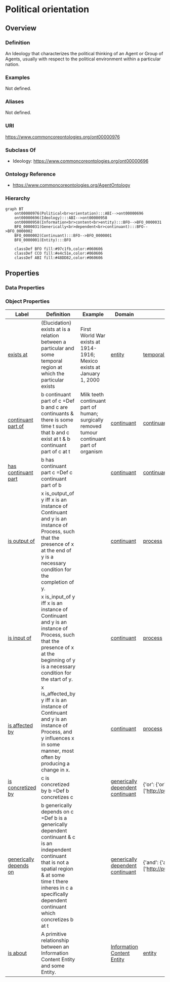 # Political orientation

## Overview

### Definition
An Ideology that characterizes the political thinking of an Agent or Group of Agents, usually with respect to the political environment within a particular nation.

### Examples
Not defined.

### Aliases
Not defined.

### URI
https://www.commoncoreontologies.org/ont00000976

### Subclass Of
- Ideology: https://www.commoncoreontologies.org/ont00000696

### Ontology Reference
- https://www.commoncoreontologies.org/AgentOntology

### Hierarchy
```mermaid
graph BT
    ont00000976(Political<br>orientation):::ABI-->ont00000696
    ont00000696(Ideology):::ABI-->ont00000958
    ont00000958(Information<br>content<br>entity):::BFO-->BFO_0000031
    BFO_0000031(Generically<br>dependent<br>continuant):::BFO-->BFO_0000002
    BFO_0000002(Continuant):::BFO-->BFO_0000001
    BFO_0000001(Entity):::BFO
    
    classDef BFO fill:#97c1fb,color:#060606
    classDef CCO fill:#e4c51e,color:#060606
    classDef ABI fill:#48DD82,color:#060606
```

## Properties
### Data Properties
### Object Properties
| Label | Definition | Example | Domain | Range | Inverse Of |
|-------|------------|---------|--------|-------|------------|
| [exists at](https://www.commoncoreontologies.org/ont00001886) | (Elucidation) exists at is a relation between a particular and some temporal region at which the particular exists | First World War exists at 1914-1916; Mexico exists at January 1, 2000 | [entity](http://purl.obolibrary.org/obo/BFO_0000001) | [temporal region](http://purl.obolibrary.org/obo/BFO_0000008) | []([]) |
| [continuant part of](https://www.commoncoreontologies.org/ont00001886) | b continuant part of c =Def b and c are continuants & there is some time t such that b and c exist at t & b continuant part of c at t | Milk teeth continuant part of human; surgically removed tumour continuant part of organism | [continuant](http://purl.obolibrary.org/obo/BFO_0000002) | [continuant](http://purl.obolibrary.org/obo/BFO_0000002) | [has continuant part](http://purl.obolibrary.org/obo/BFO_0000178) |
| [has continuant part](https://www.commoncoreontologies.org/ont00001886) | b has continuant part c =Def c continuant part of b |  | [continuant](http://purl.obolibrary.org/obo/BFO_0000002) | [continuant](http://purl.obolibrary.org/obo/BFO_0000002) | []([]) |
| [is output of](https://www.commoncoreontologies.org/ont00001886) | x is_output_of y iff x is an instance of Continuant and y is an instance of Process, such that the presence of x at the end of y is a necessary condition for the completion of y. |  | [continuant](http://purl.obolibrary.org/obo/BFO_0000002) | [process](http://purl.obolibrary.org/obo/BFO_0000015) | [has output](https://www.commoncoreontologies.org/ont00001986) |
| [is input of](https://www.commoncoreontologies.org/ont00001886) | x is_input_of y iff x is an instance of Continuant and y is an instance of Process, such that the presence of x at the beginning of y is a necessary condition for the start of y. |  | [continuant](http://purl.obolibrary.org/obo/BFO_0000002) | [process](http://purl.obolibrary.org/obo/BFO_0000015) | [has input](https://www.commoncoreontologies.org/ont00001921) |
| [is affected by](https://www.commoncoreontologies.org/ont00001886) | x is_affected_by y iff x is an instance of Continuant and y is an instance of Process, and y influences x in some manner, most often by producing a change in x. |  | [continuant](http://purl.obolibrary.org/obo/BFO_0000002) | [process](http://purl.obolibrary.org/obo/BFO_0000015) | []([]) |
| [is concretized by](https://www.commoncoreontologies.org/ont00001886) | c is concretized by b =Def b concretizes c |  | [generically dependent continuant](http://purl.obolibrary.org/obo/BFO_0000031) | {'or': {'or': ['http://purl.obolibrary.org/obo/BFO_0000015']}} | [concretizes](http://purl.obolibrary.org/obo/BFO_0000059) |
| [generically depends on](https://www.commoncoreontologies.org/ont00001886) | b generically depends on c =Def b is a generically dependent continuant & c is an independent continuant that is not a spatial region & at some time t there inheres in c a specifically dependent continuant which concretizes b at t |  | [generically dependent continuant](http://purl.obolibrary.org/obo/BFO_0000031) | {'and': {'and': ['http://purl.obolibrary.org/obo/BFO_0000004']}} | [is carrier of](http://purl.obolibrary.org/obo/BFO_0000101) |
| [is about](https://www.commoncoreontologies.org/ont00001886) | A primitive relationship between an Information Content Entity and some Entity. |  | [Information Content Entity](https://www.commoncoreontologies.org/ont00000958) | [entity](http://purl.obolibrary.org/obo/BFO_0000001) | []([]) |
